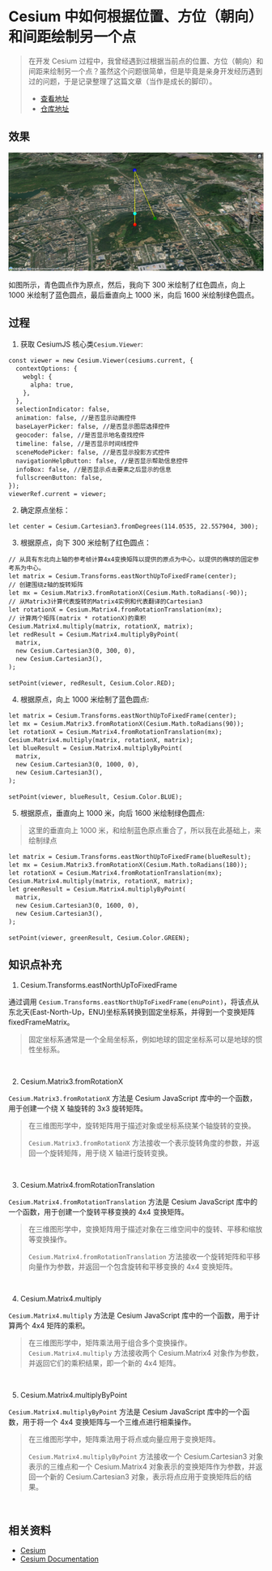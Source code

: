 # Cesium 中如何根据位置、方位（朝向）和间距绘制另一个点

> 在开发 Cesium 过程中，我曾经遇到过根据当前点的位置、方位（朝向）和间距来绘制另一个点？虽然这个问题很简单，但是毕竟是亲身开发经历遇到过的问题，于是记录整理了这篇文章（当作是成长的脚印）。
>
> - [查看地址](https://cesium-post-process.vercel.app/)
> - [仓库地址](https://github.com/WaterSeeding/CesiumPostProcess)

## 效果

![效果](./md/Cesium中如何根据位置和方位绘制另一个点/1.png)

如图所示，青色圆点作为原点，然后，我向下 300 米绘制了红色圆点，向上 1000 米绘制了蓝色圆点，最后垂直向上 1000 米，向后 1600 米绘制绿色圆点。

## 过程

1. 获取 CesiumJS 核心类`Cesium.Viewer`:

```tsx
const viewer = new Cesium.Viewer(cesiums.current, {
  contextOptions: {
    webgl: {
      alpha: true,
    },
  },
  selectionIndicator: false,
  animation: false, //是否显示动画控件
  baseLayerPicker: false, //是否显示图层选择控件
  geocoder: false, //是否显示地名查找控件
  timeline: false, //是否显示时间线控件
  sceneModePicker: false, //是否显示投影方式控件
  navigationHelpButton: false, //是否显示帮助信息控件
  infoBox: false, //是否显示点击要素之后显示的信息
  fullscreenButton: false,
});
viewerRef.current = viewer;
```

2. 确定原点坐标：

```tsx
let center = Cesium.Cartesian3.fromDegrees(114.0535, 22.557904, 300);
```

3. 根据原点，向下 300 米绘制了红色圆点：

```tsx
// 从具有东北向上轴的参考帧计算4x4变换矩阵以提供的原点为中心，以提供的椭球的固定参考系为中心。
let matrix = Cesium.Transforms.eastNorthUpToFixedFrame(center);
// 创建围绕z轴的旋转矩阵
let mx = Cesium.Matrix3.fromRotationX(Cesium.Math.toRadians(-90));
// 从Matrix3计算代表旋转的Matrix4实例和代表翻译的Cartesian3
let rotationX = Cesium.Matrix4.fromRotationTranslation(mx);
// 计算两个矩阵(matrix * rotationX)的乘积
Cesium.Matrix4.multiply(matrix, rotationX, matrix);
let redResult = Cesium.Matrix4.multiplyByPoint(
  matrix,
  new Cesium.Cartesian3(0, 300, 0),
  new Cesium.Cartesian3(),
);

setPoint(viewer, redResult, Cesium.Color.RED);
```

4. 根据原点，向上 1000 米绘制了蓝色圆点:

```tsx
let matrix = Cesium.Transforms.eastNorthUpToFixedFrame(center);
let mx = Cesium.Matrix3.fromRotationX(Cesium.Math.toRadians(90));
let rotationX = Cesium.Matrix4.fromRotationTranslation(mx);
Cesium.Matrix4.multiply(matrix, rotationX, matrix);
let blueResult = Cesium.Matrix4.multiplyByPoint(
  matrix,
  new Cesium.Cartesian3(0, 1000, 0),
  new Cesium.Cartesian3(),
);

setPoint(viewer, blueResult, Cesium.Color.BLUE);
```

5. 根据原点，垂直向上 1000 米，向后 1600 米绘制绿色圆点:

> 这里的垂直向上 1000 米，和绘制蓝色原点重合了，所以我在此基础上，来绘制绿点

```tsx
let matrix = Cesium.Transforms.eastNorthUpToFixedFrame(blueResult);
let mx = Cesium.Matrix3.fromRotationX(Cesium.Math.toRadians(180));
let rotationX = Cesium.Matrix4.fromRotationTranslation(mx);
Cesium.Matrix4.multiply(matrix, rotationX, matrix);
let greenResult = Cesium.Matrix4.multiplyByPoint(
  matrix,
  new Cesium.Cartesian3(0, 1600, 0),
  new Cesium.Cartesian3(),
);

setPoint(viewer, greenResult, Cesium.Color.GREEN);
```

## 知识点补充

1. Cesium.Transforms.eastNorthUpToFixedFrame

通过调用 `Cesium.Transforms.eastNorthUpToFixedFrame(enuPoint)`，将该点从东北天(East-North-Up，ENU)坐标系转换到固定坐标系，并得到一个变换矩阵 fixedFrameMatrix。

> 固定坐标系通常是一个全局坐标系，例如地球的固定坐标系可以是地球的惯性坐标系。

<br />

2. Cesium.Matrix3.fromRotationX

`Cesium.Matrix3.fromRotationX` 方法是 Cesium JavaScript 库中的一个函数，用于创建一个绕 X 轴旋转的 3x3 旋转矩阵。

> 在三维图形学中，旋转矩阵用于描述对象或坐标系绕某个轴旋转的变换。
>
> `Cesium.Matrix3.fromRotationX` 方法接收一个表示旋转角度的参数，并返回一个旋转矩阵，用于绕 X 轴进行旋转变换。

<br />

3. Cesium.Matrix4.fromRotationTranslation

`Cesium.Matrix4.fromRotationTranslation` 方法是 Cesium JavaScript 库中的一个函数，用于创建一个旋转平移变换的 4x4 变换矩阵。

> 在三维图形学中，变换矩阵用于描述对象在三维空间中的旋转、平移和缩放等变换操作。
>
> `Cesium.Matrix4.fromRotationTranslation` 方法接收一个旋转矩阵和平移向量作为参数，并返回一个包含旋转和平移变换的 4x4 变换矩阵。

<br />

4. Cesium.Matrix4.multiply

`Cesium.Matrix4.multiply` 方法是 Cesium JavaScript 库中的一个函数，用于计算两个 4x4 矩阵的乘积。

> 在三维图形学中，矩阵乘法用于组合多个变换操作。 `Cesium.Matrix4.multiply` 方法接收两个 Cesium.Matrix4 对象作为参数，并返回它们的乘积结果，即一个新的 4x4 矩阵。

<br />

5. Cesium.Matrix4.multiplyByPoint

`Cesium.Matrix4.multiplyByPoint` 方法是 Cesium JavaScript 库中的一个函数，用于将一个 4x4 变换矩阵与一个三维点进行相乘操作。

> 在三维图形学中，矩阵乘法用于将点或向量应用于变换矩阵。
>
> `Cesium.Matrix4.multiplyByPoint` 方法接收一个 Cesium.Cartesian3 对象表示的三维点和一个 Cesium.Matrix4 对象表示的变换矩阵作为参数，并返回一个新的 Cesium.Cartesian3 对象，表示将点应用于变换矩阵后的结果。

<br />

## 相关资料

- [Cesium](https://cesium.com/)
- [Cesium Documentation](https://cesium.com/docs/)
